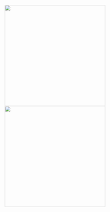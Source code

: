 <div align="center">
<img src="https://github-readme-stats.vercel.app/api?username=XuchenSun&show_icons=true&theme=merko"  height="330" width="330">
<img src="https://github-readme-stats.vercel.app/api/top-langs?username=XuchenSun&show_icons=true&count_private=true&theme=merko"  height="330" width="330">
</div>
